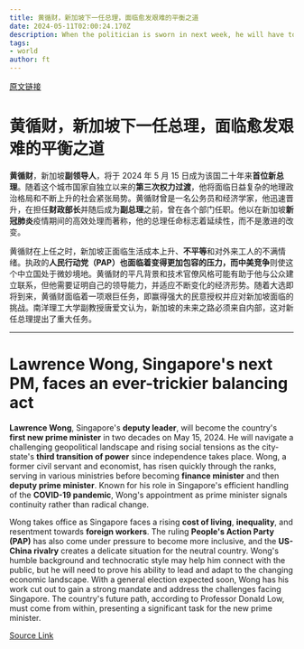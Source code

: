 ```yaml
---
title: 黄循财，新加坡下一任总理，面临愈发艰难的平衡之道
date: 2024-05-11T02:00:24.170Z
description: When the politician is sworn in next week, he will have to contend with rising social and geopolitical tensions
tags: 
- world
author: ft
---
```


[原文链接](https://ft.com/content/d52a552e-8272-4ae4-9e44-cf8d1cd05191)

# 黄循财，新加坡下一任总理，面临愈发艰难的平衡之道 

**黄循财**，新加坡**副领导人**，将于 2024 年 5 月 15 日成为该国二十年来**首位新总理**。随着这个城市国家自独立以来的**第三次权力过渡**，他将面临日益复杂的地理政治格局和不断上升的社会紧张局势。黄循财曾是一名公务员和经济学家，他迅速晋升，在担任**财政部长**并随后成为**副总理**之前，曾在各个部门任职。他以在新加坡**新冠肺炎**疫情期间的高效处理而著称，他的总理任命标志着延续性，而不是激进的改变。

黄循财在上任之时，新加坡正面临生活成本上升、**不平等**和对外来工人的不满情绪。执政的**人民行动党（PAP）**也面临着变得更加包容的压力，而**中美竞争**则使这个中立国处于微妙境地。黄循财的平凡背景和技术官僚风格可能有助于他与公众建立联系，但他需要证明自己的领导能力，并适应不断变化的经济形势。随着大选即将到来，黄循财面临着一项艰巨任务，即赢得强大的民意授权并应对新加坡面临的挑战。南洋理工大学副教授唐爱文认为，新加坡的未来之路必须来自内部，这对新任总理提出了重大任务。

---

# Lawrence Wong, Singapore's next PM, faces an ever-trickier balancing act 

**Lawrence Wong**, Singapore's **deputy leader**, will become the country's **first new prime minister** in two decades on May 15, 2024. He will navigate a challenging geopolitical landscape and rising social tensions as the city-state's **third transition of power** since independence takes place. Wong, a former civil servant and economist, has risen quickly through the ranks, serving in various ministries before becoming **finance minister** and then **deputy prime minister**. Known for his role in Singapore's efficient handling of the **COVID-19 pandemic**, Wong's appointment as prime minister signals continuity rather than radical change. 

Wong takes office as Singapore faces a rising **cost of living**, **inequality**, and resentment towards **foreign workers**. The ruling **People's Action Party (PAP)** has also come under pressure to become more inclusive, and the **US-China rivalry** creates a delicate situation for the neutral country. Wong's humble background and technocratic style may help him connect with the public, but he will need to prove his ability to lead and adapt to the changing economic landscape. With a general election expected soon, Wong has his work cut out to gain a strong mandate and address the challenges facing Singapore. The country's future path, according to Professor Donald Low, must come from within, presenting a significant task for the new prime minister.

[Source Link](https://ft.com/content/d52a552e-8272-4ae4-9e44-cf8d1cd05191)

